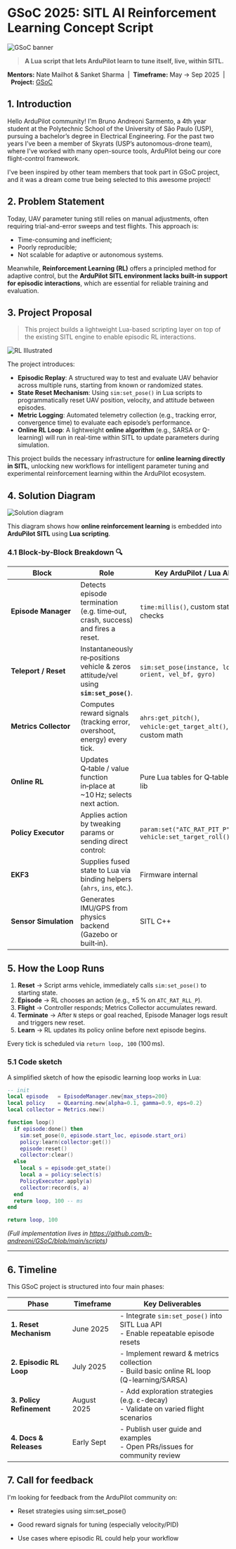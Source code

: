 # GSoC 2025: SITL AI Reinforcement Learning Concept Script

![GSoC banner](images/GSoC-Banner.png)



> **A Lua script that lets ArduPilot learn to tune itself, live, within SITL.**

**Mentors:** Nate Mailhot & Sanket Sharma&nbsp;&nbsp;|&nbsp;&nbsp;**Timeframe:** May → Sep 2025&nbsp;&nbsp;|&nbsp;&nbsp;**Project:** [GSoC](https://summerofcode.withgoogle.com/programs/2025/projects/w7EYZSIz)

## 1. Introduction

Hello ArduPilot community! I'm Bruno Andreoni Sarmento, a 4th year student at the Polytechnic School of the University of São Paulo (USP), pursuing a bachelor’s degree in Electrical Engineering. For the past two years I’ve been a member of Skyrats (USP’s autonomous-drone team), where I’ve worked with many open-source tools, ArduPilot being our core flight-control framework.

I've been inspired by other team members that took part in GSoC project, and it was a dream come true being selected to this awesome project!

## 2. Problem Statement

Today, UAV parameter tuning still relies on manual adjustments, often requiring trial-and-error sweeps and test flights. This approach is:

- Time-consuming and inefficient;
- Poorly reproducible;
- Not scalable for adaptive or autonomous systems.

Meanwhile, **Reinforcement Learning (RL)** offers a principled method for adaptive control, but the **ArduPilot SITL environment lacks built-in support for episodic interactions**, which are essential for reliable training and evaluation.

## 3. Project Proposal
> This project builds a lightweight Lua-based scripting layer on top of the existing SITL engine to enable episodic RL interactions.

![RL Illustrated](images/rl.jpg)

The project introduces:

- **Episodic Replay**: A structured way to test and evaluate UAV behavior across multiple runs, starting from known or randomized states.
- **State Reset Mechanism**: Using `sim:set_pose()` in Lua scripts to programmatically reset UAV position, velocity, and attitude between episodes.
- **Metric Logging**: Automated telemetry collection (e.g., tracking error, convergence time) to evaluate each episode’s performance.
- **Online RL Loop**: A lightweight **online algorithm** (e.g., SARSA or Q-learning) will run in real-time within SITL to update parameters during simulation.

This project builds the necessary infrastructure for **online learning directly in SITL**, unlocking new workflows for intelligent parameter tuning and experimental reinforcement learning within the ArduPilot ecosystem.

## 4. Solution Diagram
![Solution diagram](images/diagram.png)

This diagram shows how **online reinforcement learning** is embedded into **ArduPilot SITL** using **Lua scripting**.

### 4.1 Block‑by‑Block Breakdown 🔍

| Block                 | Role                                                                                  | Key ArduPilot / Lua APIs                                       |
| --------------------- | ------------------------------------------------------------------------------------- | -------------------------------------------------------------- |
| **Episode Manager**   | Detects episode termination (e.g. time‑out, crash, success) and fires a reset.        | `time:millis()`, custom state checks                           |
| **Teleport / Reset**  | Instantaneously re‑positions vehicle & zeros attitude/vel using **`sim:set_pose()`**. | `sim:set_pose(instance, loc, orient, vel_bf, gyro)`            |
| **Metrics Collector** | Computes reward signals (tracking error, overshoot, energy) every tick.               | `ahrs:get_pitch()`, `vehicle:get_target_alt()`, custom math    |
| **Online RL**         | Updates Q‑table / value function in‑place at \~10 Hz; selects next action.            | Pure Lua tables for Q‑table; math lib                          |
| **Policy Executor**   | Applies action by tweaking params or sending direct control:                          | `param:set("ATC_RAT_PIT_P", val)`, `vehicle:set_target_roll()` |
| **EKF3**              | Supplies fused state to Lua via binding helpers (`ahrs`, `ins`, etc.).                | Firmware internal                                              |
| **Sensor Simulation** | Generates IMU/GPS from physics backend (Gazebo or built‑in).                          | SITL C++                                                       |

## 5. How the Loop Runs
1. **Reset** → Script arms vehicle, immediately calls `sim:set_pose()` to starting state.
2. **Episode** → RL chooses an action (e.g., ±5 % on `ATC_RAT_RLL_P`).
3. **Flight** → Controller responds; Metrics Collector accumulates reward.
4. **Terminate** → After `N` steps or goal reached, Episode Manager logs result and triggers new reset.
5. **Learn** → RL updates its policy online before next episode begins.

Every tick is scheduled via `return loop, 100` (100 ms).
### 5.1 Code sketch
A simplified sketch of how the episodic learning loop works in Lua:

```lua
-- init
local episode   = EpisodeManager.new{max_steps=200}
local policy    = QLearning.new{alpha=0.1, gamma=0.9, eps=0.2}
local collector = Metrics.new()

function loop()
  if episode:done() then
    sim:set_pose(0, episode.start_loc, episode.start_ori)
    policy:learn(collector:get())
    episode:reset()
    collector:clear()
  else
    local s = episode:get_state()
    local a = policy:select(s)
    PolicyExecutor.apply(a)
    collector:record(s, a)
  end
  return loop, 100 -- ms
end

return loop, 100
```

*(Full implementation lives in https://github.com/b-andreoni/GSoC/blob/main/scripts)*

---


## 6. Timeline
This GSoC project is structured into four main phases:

| Phase                    | Timeframe    | Key Deliverables                                           |
|--------------------------|--------------|------------------------------------------------------------|
| **1. Reset Mechanism**   | June 2025    | - Integrate `sim:set_pose()` into SITL Lua API<br>- Enable repeatable episode resets |
| **2. Episodic RL Loop**  | July 2025    | - Implement reward & metrics collection<br>- Build basic online RL loop (Q-learning/SARSA) |
| **3. Policy Refinement** | August 2025  | - Add exploration strategies (e.g. ε-decay)<br>- Validate on varied flight scenarios |
| **4. Docs & Releases**   | Early Sept   | - Publish user guide and examples<br>- Open PRs/issues for community review |

## 7. Call for feedback
I'm looking for feedback from the ArduPilot community on:

- Reset strategies using sim:set_pose()

- Good reward signals for tuning (especially velocity/PID)

- Use cases where episodic RL could help your workflow

